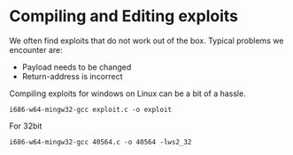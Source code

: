 # Compiling and Editing exploits

We often find exploits that do not work out of the box. Typical problems we encounter are:

* Payload needs to be changed
* Return-address is incorrect



Compiling exploits for windows on Linux can be a bit of a hassle.

```
i686-w64-mingw32-gcc exploit.c -o exploit
```

For 32bit

```
i686-w64-mingw32-gcc 40564.c -o 40564 -lws2_32
```



